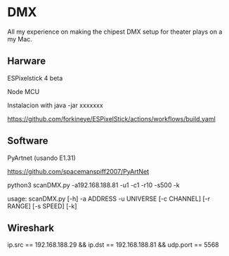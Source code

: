 # DMX

All my experience on making the chipest DMX setup for theater plays on a my Mac.

## Harware

ESPixelstick 4 beta

Node MCU

Instalacion with java -jar xxxxxxx

https://github.com/forkineye/ESPixelStick/actions/workflows/build.yaml

## Software

PyArtnet (usando E1.31)

https://github.com/spacemanspiff2007/PyArtNet

python3 scanDMX.py -a192.168.188.81 -u1 -c1 -r10 -s500 -k

usage: scanDMX.py [-h] -a ADDRESS -u UNIVERSE [-c CHANNEL] [-r RANGE] [-s SPEED] [-k]

## Wireshark
ip.src == 192.168.188.29 && ip.dst == 192.168.188.81 && udp.port == 5568


